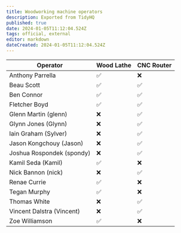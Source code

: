 ```yaml
---
title: Woodworking machine operators
description: Exported from TidyHQ
published: true
date: 2024-01-05T11:12:04.524Z
tags: official, external
editor: markdown
dateCreated: 2024-01-05T11:12:04.524Z
---
```


| Operator | Wood Lathe | CNC Router |
| --- | --- | --- |
| Anthony Parrella | ✅ | ❌ | 
| Beau Scott | ✅ | ✅ | 
| Ben Connor | ✅ | ✅ | 
| Fletcher Boyd | ✅ | ✅ | 
| Glenn Martin (glenn) | ❌ | ✅ | 
| Glynn Jones (Glynn) | ❌ | ✅ | 
| Iain Graham (Sylver) | ❌ | ✅ | 
| Jason Kongchouy (Jason) | ❌ | ✅ | 
| Joshua Rospondek (spondy) | ❌ | ✅ | 
| Kamil Seda (Kamil) | ✅ | ❌ | 
| Nick Bannon (nick) | ❌ | ✅ | 
| Renae Currie | ✅ | ❌ | 
| Tegan Murphy | ✅ | ❌ | 
| Thomas White | ❌ | ✅ | 
| Vincent Dalstra (Vincent) | ❌ | ✅ | 
| Zoe Williamson | ✅ | ❌ | 
